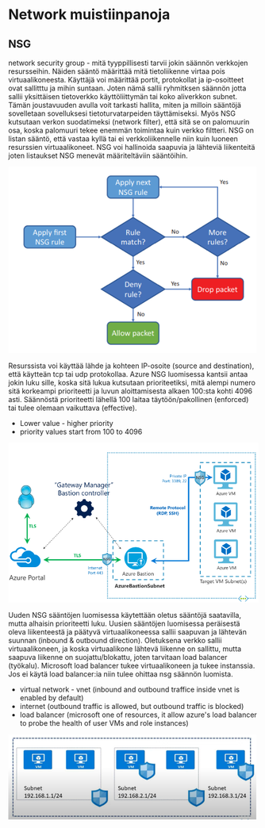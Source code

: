 # Network muistiinpanoja

## NSG
network security group - mitä tyyppillisesti tarvii jokin säännön verkkojen resursseihin. Näiden sääntö määrittää mitä tietoliikenne virtaa pois virtuaalikoneesta. 
Käyttäjä voi määrittää portit, protokollat ja ip-osoitteet ovat sallitttu ja mihin suntaan. Joten nämä sallii ryhmitksen säännön jotta sallii yksittäisen tietoverkko käyttöliittymän tai koko aliverkkon subnet.
Tämän joustavuuden avulla voit tarkasti hallita, miten ja milloin sääntöjä sovelletaan sovelluksesi tietoturvatarpeiden täyttämiseksi. Myös NSG kutsutaan verkon suodatimeksi (network filter), että sitä se on palomuurin osa, koska palomuuri tekee enemmän toimintaa kuin verkko filtteri. NSG on listan sääntö, että vastaa kyllä tai ei verkkoliikennelle niin kuin luoneen resurssien virtuaalikoneet.  NSG voi hallinoida saapuvia ja lähteviä liikenteitä joten listaukset NSG menevät määriteltäviin sääntöihin.

<img src="image/azure-network-nsg.PNG?raw=true" width="500">

Resurssista voi käyttää lähde ja kohteen IP-osoite (source and destination), että käytteän tcp tai udp protokollaa. Azure NSG luomisessa kantsii antaa jokin luku sille, koska sitä lukua kutsutaan prioriteetiksi, mitä alempi numero sitä korkeampi prioriteetti ja luvun aloittamisesta alkaen 100:sta kohti 4096 asti. Säännöstä prioriteetti lähellä 100 laitaa täytöön/pakollinen (enforced) tai tulee olemaan vaikuttava (effective). 
- Lower value - higher priority
- priority values start from 100 to 4096

<img src="image/azure-nsg-1.PNG?raw=true" width="600">

Uuden NSG sääntöjen luomisessa käytettään oletus sääntöjä saatavilla, mutta alhaisin prioriteetti luku. Uusien sääntöjen luomisessa peräisestä oleva liikenteestä ja päätyvä virtuaalikoneessa sallii saapuvan ja lähtevän suunnan (inbound & outbound direction). Oletuksena verkko sallii virtuaalikoneen, ja koska virtuaalikone lähtevä liikenne on sallittu, mutta saapuva liikenne on suojattu/blokattu, joten tarvitaan load balancer (työkalu). Microsoft load balancer tukee virtuaalikoneen ja tukee instanssia. Jos ei käytä load balancer:ia niin tulee ohittaa nsg säännön luomista.

- virtual network - vnet (inbound and outbound traffice inside vnet is enabled by default)
- internet (outbound traffic is allowed, but outbound traffic is blocked)
- load balancer (microsoft one of resources, it allow azure's load balancer to probe the health of user VMs and role instances)

<img src="image/azure-nsg-2.PNG?raw=true" width="500">
